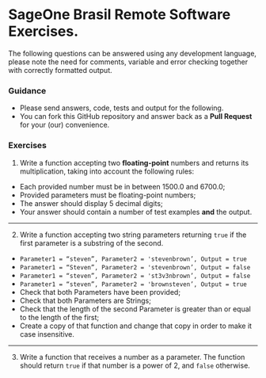 # SageOne Brasil Remote Software Exercises.

The following questions can be answered using any development language, please note the need for comments, variable and error checking together with correctly formatted output.

### Guidance

  * Please send answers, code, tests and output for the following.
  * You can fork this GitHub repository and answer back as a **Pull Request** for your (our) convenience.


### Exercises

1. Write a function accepting two **floating-point** numbers and returns its multiplication, taking into account the following rules:

  - Each provided number must be in between 1500.0 and 6700.0;
  - Provided parameters must be floating-point numbers;
  - The answer should display 5 decimal digits;
  - Your answer should contain a number of test examples **and** the output.

  ---

2. Write a function accepting two string parameters returning `true` if the first parameter is a substring of the second.

  - `Parameter1 = “steven”, Parameter2 = 'stevenbrown’, Output = true`
  - `Parameter1 = “Steven”, Parameter2 = 'stevenbrown’, Output = false`
  - `Parameter1 = “steven”, Parameter2 = 'st3v3nbrown’, Output = false`
  - `Parameter1 = “steven”, Parameter2 = 'brownsteven’, Output = true`
  - Check that both Parameters have been provided;
  - Check that both Parameters are Strings;
  - Check that the length of the second Parameter is greater than or equal to the length of the first;
  - Create a copy of that function and change that copy in order to make it case insensitive.
  
  ---

3. Write a function that receives a number as a parameter. The function should return `true` if that number is a power of 2, and `false` otherwise.
